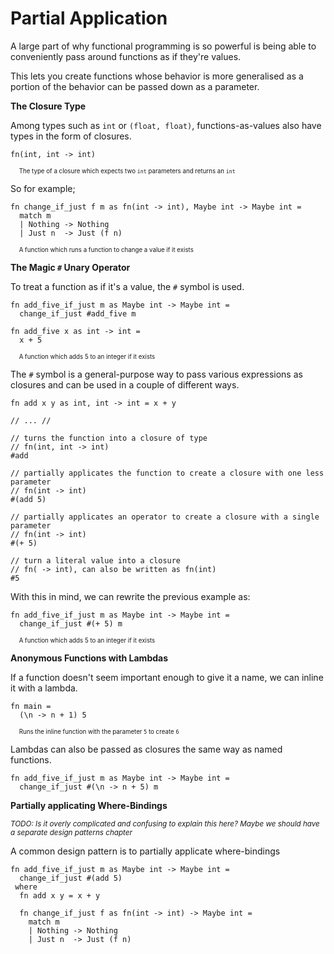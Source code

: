 # Partial Application

A large part of why functional programming is so powerful is being able to conveniently pass around functions as if they're values. 

This lets you create functions whose behavior is more generalised as a portion of the behavior can be passed down as a parameter. 

**The Closure Type**

Among types such as `int` or `(float, float)`, functions-as-values also have types in the form of closures. 

```lm
fn(int, int -> int)
```
<sup><sub>&nbsp;&nbsp;&nbsp;&nbsp; The type of a closure which expects two `int` parameters and returns an `int`</sub></sup>

So for example; 

```lm
fn change_if_just f m as fn(int -> int), Maybe int -> Maybe int =
  match m
  | Nothing -> Nothing
  | Just n  -> Just (f n)
```
<sup><sub>&nbsp;&nbsp;&nbsp;&nbsp; A function which runs a function to change a value if it exists</sub></sup>

**The Magic `#` Unary Operator**

To treat a function as if it's a value, the `#` symbol is used. 

```lm
fn add_five_if_just m as Maybe int -> Maybe int =
  change_if_just #add_five m

fn add_five x as int -> int =
  x + 5
```
<sup><sub>&nbsp;&nbsp;&nbsp;&nbsp; A function which adds 5 to an integer if it exists</sub></sup>

The `#` symbol is a general-purpose way to pass various expressions as closures and can be used in a couple of different ways. 

```lm
fn add x y as int, int -> int = x + y

// ... //

// turns the function into a closure of type
// fn(int, int -> int)
#add

// partially applicates the function to create a closure with one less parameter
// fn(int -> int)
#(add 5)

// partially applicates an operator to create a closure with a single parameter
// fn(int -> int)
#(+ 5)

// turn a literal value into a closure
// fn( -> int), can also be written as fn(int)
#5
```
With this in mind, we can rewrite the previous example as:

```lm
fn add_five_if_just m as Maybe int -> Maybe int =
  change_if_just #(+ 5) m
```
<sup><sub>&nbsp;&nbsp;&nbsp;&nbsp; A function which adds 5 to an integer if it exists</sub></sup>


**Anonymous Functions with Lambdas**

If a function doesn't seem important enough to give it a name, we can inline it with a lambda. 

```lm
fn main =
  (\n -> n + 1) 5
```
<sup><sub>&nbsp;&nbsp;&nbsp;&nbsp; Runs the inline function with the parameter `5` to create `6`</sub></sup>

Lambdas can also be passed as closures the same way as named functions. 

```lm
fn add_five_if_just m as Maybe int -> Maybe int =
  change_if_just #(\n -> n + 5) m
```

**Partially applicating Where-Bindings**

<sup>*TODO: Is it overly complicated and confusing to explain this here? Maybe we should have a separate design patterns chapter*</sup>

A common design pattern is to partially applicate where-bindings

```lm
fn add_five_if_just m as Maybe int -> Maybe int =
  change_if_just #(add 5)
 where
  fn add x y = x + y

  fn change_if_just f as fn(int -> int) -> Maybe int =
    match m
    | Nothing -> Nothing
    | Just n  -> Just (f n)
```
